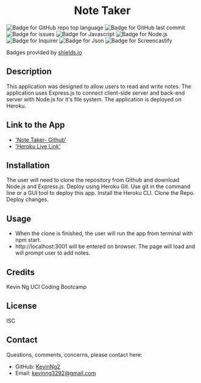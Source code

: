 <h1 align="center">Note Taker</h1>

![Badge for GitHub repo top language](https://img.shields.io/github/languages/top/kevinng2/readmecreator?style=flat&logo=appveyor)
![Badge for GitHub last commit](https://img.shields.io/badge/last%20commit-september%202022-blue)
![Badge for issues](https://camo.githubusercontent.com/ce3e5fef0d9a3d4226996fb4bd8a7a686b46032aba0d5652e12abee192c77d69/68747470733a2f2f696d672e736869656c64732e696f2f6769746875622f6973737565732f6a706436312f7465616d2d70726f66696c652d67656e657261746f72)
![Badge for Javascript](https://img.shields.io/badge/-Javascript-yellow)
![Badge for Node.js](https://img.shields.io/badge/-Node.js-yellowgreen)
![Badge for Inquirer](https://img.shields.io/badge/-inquirer-red)
![Badge for Json](https://img.shields.io/badge/-Json-blue)
![Badge for Screencastify](https://camo.githubusercontent.com/d54408ad4380fbd4dac972ca2699da5aec0cfca076470142ab31fdab74c321bb/68747470733a2f2f696d672e736869656c64732e696f2f62616467652f2d73637265656e636173746966792d6c6967687467726579)


Badges provided by [shields.io](https://shields.io/)

## Description
This application was designed to allow users to read and write notes. The application uses Express.js to connect client-side server and back-end server with Node.js for it's file system. The application is deployed on Heroku.

## Link to the App
* ['Note Taker- Github'](https://github.com/KevinNg2/Note-Taker)
* ['Heroku Live Link'](https://note-taker3292.herokuapp.com/)

## Installation 
The user will need to clone the repository from Github and download Node.js and Express.js. Deploy using Heroku Git.
Use git in the command line or a GUI tool to deploy this app. Install the Heroku CLI. Clone the Repo. Deploy changes. 

## Usage
- When the clone is finished, the user will run the app from terminal with npm start.
- http://localhost:3001 will be entered on browser. The page will load and will prompt user to add notes.

## Credits
Kevin Ng UCI Coding Bootcamp

## License
ISC

## Contact
Questions, comments, concerns, please contact here:
-   GitHub: [KevinNg2](https://github.com/KevinNg2)
-   Email: [kevinng3292@gmail.com](mailto:kevinng3292@gmail.com)
